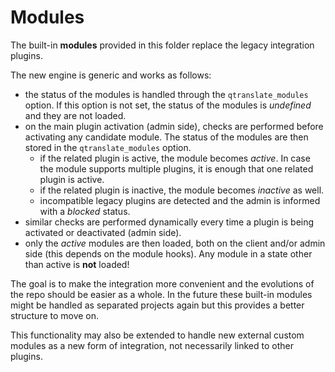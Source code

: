 # Modules

The built-in **modules** provided in this folder replace the legacy integration plugins.

The new engine is generic and works as follows:
* the status of the modules is handled through the `qtranslate_modules` option. If this option is not set, the status of the modules is _undefined_ and they are not loaded.
* on the main plugin activation (admin side), checks are performed before activating any candidate module. The status of the modules are then stored in the `qtranslate_modules` option.
  * if the related plugin is active, the module becomes _active_. In case the module supports multiple plugins, it is enough that one related plugin is active.
  * if the related plugin is inactive, the module becomes _inactive_ as well.
  * incompatible legacy plugins are detected and the admin is informed with a _blocked_ status.
* similar checks are performed dynamically every time a plugin is being activated or deactivated (admin side).
* only the _active_ modules are then loaded, both on the client and/or admin side (this depends on the module hooks). Any module in a state other than active is **not** loaded!

The goal is to make the integration more convenient and the evolutions of the repo should be easier as a whole. In the future these built-in modules might be handled as separated projects again but this provides a better structure to move on.

This functionality may also be extended to handle new external custom modules as a new form of integration, not necessarily linked to other plugins.